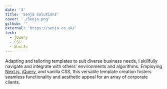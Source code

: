 ```yaml
---
date: '3'
title: 'Senja Solutions'
cover: './Senja.png'
github: ''
external: 'https://senja.co.uk/'
tech:
  - jQuery
  - CSS
  - NextJs
---
```


Adapting and tailoring templates to suit diverse business needs, I skillfully navigate and integrate with others' environments and algorithms. Employing [Next.js](https://nextjs.org/), [jQuery](https://jquery.com/), and vanilla CSS, this versatile template creation fosters seamless functionality and aesthetic appeal for an array of corporate clients.
